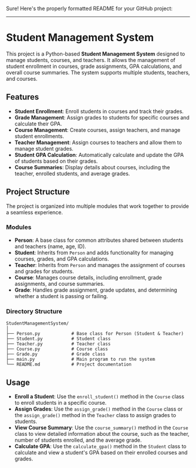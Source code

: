 Sure! Here's the properly formatted README for your GitHub project:

---

# Student Management System

This project is a Python-based **Student Management System** designed to manage students, courses, and teachers. It allows the management of student enrollment in courses, grade assignments, GPA calculations, and overall course summaries. The system supports multiple students, teachers, and courses.

## Features

- **Student Enrollment**: Enroll students in courses and track their grades.
- **Grade Management**: Assign grades to students for specific courses and calculate their GPA.
- **Course Management**: Create courses, assign teachers, and manage student enrollments.
- **Teacher Management**: Assign courses to teachers and allow them to manage student grades.
- **Student GPA Calculation**: Automatically calculate and update the GPA of students based on their grades.
- **Course Summaries**: Display details about courses, including the teacher, enrolled students, and average grades.

## Project Structure

The project is organized into multiple modules that work together to provide a seamless experience.

### Modules

- **Person**: A base class for common attributes shared between students and teachers (name, age, ID).
- **Student**: Inherits from `Person` and adds functionality for managing courses, grades, and GPA calculations.
- **Teacher**: Inherits from `Person` and manages the assignment of courses and grades for students.
- **Course**: Manages course details, including enrollment, grade assignments, and course summaries.
- **Grade**: Handles grade assignment, grade updates, and determining whether a student is passing or failing.

### Directory Structure

```
StudentManagementSystem/
│
├── Person.py            # Base class for Person (Student & Teacher)
├── Student.py           # Student class
├── Teacher.py           # Teacher class
├── Course.py            # Course class
├── Grade.py             # Grade class
├── main.py              # Main program to run the system
└── README.md            # Project documentation
```


## Usage

- **Enroll a Student**: Use the `enroll_student()` method in the `Course` class to enroll students in a specific course.
- **Assign Grades**: Use the `assign_grade()` method in the `Course` class or the `assign_grade()` method in the `Teacher` class to assign grades to students.
- **View Course Summary**: Use the `course_summary()` method in the `Course` class to view detailed information about the course, such as the teacher, number of students enrolled, and the average grade.
- **Calculate GPA**: Use the `calculate_gpa()` method in the `Student` class to calculate and view a student's GPA based on their enrolled courses and grades.

